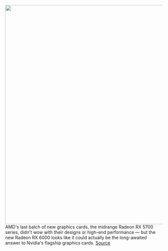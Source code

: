 <img src='https://cdn.vox-cdn.com/uploads/chorus_asset/file/11490453/a-01.0.png' width='700px' /><br/>
AMD's last batch of new graphics cards, the midrange Radeon RX 5700 series, didn't wow with their designs or high-end performance — but the new Radeon RX 6000 looks like it could actually be the long-awaited answer to Nvidia's flagship graphics cards.
<a href='https://www.theverge.com/circuitbreaker/2020/9/14/21436996/amd-radeon-rx-6000-gpu-design-teaser-fortnite'> Source <a/>